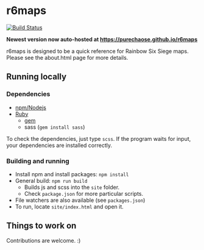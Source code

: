 # r6maps
[![Build Status](https://travis-ci.com/purechaose/r6maps.svg?branch=master)](https://travis-ci.com/purechaose/r6maps)

**Newest version now auto-hosted at https://purechaose.github.io/r6maps**

r6maps is designed to be a quick reference for Rainbow Six Siege maps.  Please see the about.html page for more details.

## Running locally

### Dependencies
- [npm/Nodejs](https://www.npmjs.com/get-npm)
- [Ruby](https://www.ruby-lang.org/en/)
    + [gem](https://rubygems.org/pages/download)
    + sass (`gem install sass`)

To check the dependencies, just type `scss`. If the program waits for input, your dependencies are installed correctly.

### Building and running
- Install npm and install packages: `npm install`
- General build: `npm run build`
    + Builds js and scss into the `site` folder.
    + Check `package.json` for more particular scripts.
- File watchers are also available (see `packages.json`)
- To run, locate `site/index.html` and open it.

## Things to work on
Contributions are welcome. :)

